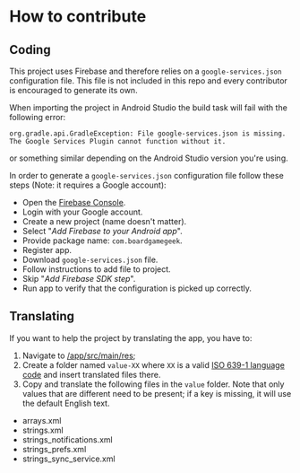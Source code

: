 # How to contribute
## Coding
This project uses Firebase and therefore relies on a `google-services.json` configuration file. This file is not included in this repo and every contributor is encouraged to generate its own.

When importing the project in Android Studio the build task will fail with the following error:

`org.gradle.api.GradleException: File google-services.json is missing. The Google Services Plugin cannot function without it.`

or something similar depending on the Android Studio version you're using.

In order to generate a `google-services.json` configuration file follow these steps (Note: it requires a Google account):

- Open the [Firebase Console](https://console.firebase.google.com/).
- Login with your Google account.
- Create a new project (name doesn't matter).
- Select "_Add Firebase to your Android app_".
- Provide package name:  `com.boardgamegeek`.
- Register app.
- Download `google-services.json` file.
- Follow instructions to add file to project.
- Skip "_Add Firebase SDK step_".
- Run app to verify that the configuration is picked up correctly.

## Translating
If you want to help the project by translating the app, you have to:

1. Navigate to [/app/src/main/res](/app/src/main/res);
2. Create a folder named ```value-XX``` where ```XX``` is a valid [ISO 639-1 language code](https://developer.android.com/guide/topics/resources/providing-resources.html#AlternativeResources) and insert translated files there.
3. Copy and translate the following files in the ```value``` folder. Note that only values that are different need to be present; if a key is missing, it will use the default English text.
- arrays.xml
- strings.xml
- strings_notifications.xml
- strings_prefs.xml
- strings_sync_service.xml
